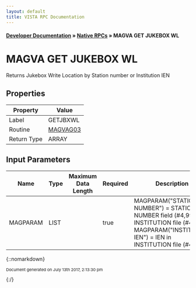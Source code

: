 ```yaml
---
layout: default
title: VISTA RPC Documentation
---
```


#### [Developer Documentation](../index) &#187; [Native RPCs](TableOfContents) &#187; MAGVA GET JUKEBOX WL<br/>
# MAGVA GET JUKEBOX WL

Returns Jukebox Write Location by Station number or Institution IEN

## Properties

Property | Value
--- | ---
Label | GETJBXWL
Routine | [MAGVAG03](http://code.osehra.org/dox/Routine_MAGVAG03_source.html)
Return Type | ARRAY


## Input Parameters

Name | Type | Maximum Data Length | Required | Description
--- | --- | --- | --- | ---
MAGPARAM | LIST |  | true |  MAGPARAM(&quot;STATION NUMBER&quot;) &#x3D; STATION NUMBER field (#4,99) in INSTITUTION file (#4) or MAGPARAM(&quot;INSTITUTION IEN&quot;) &#x3D; IEN in INSTITUTION file (#4)



{::nomarkdown} <br/><p style="font-size: 11px">Document generated on July 13th 2017, 2:13:30 pm</p>{:/}